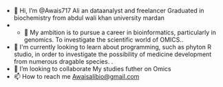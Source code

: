 - 👋 Hi, I’m @Awais717 Ali an dataanalyst and freelancer Graduated in biochemistry from abdul wali khan university mardan 
- - 👀 My ambition is to pursue a career in bioinformatics, particularly in genomics. To investigate the scientific world of OMICS..
- 🌱  I'm currently looking to learn about programming, such as phyton R studio, in order to investigate the possibility of medicine development from numerous dragable species.  .
- 💞️ I’m looking to collaborate My studies futher on Omics
- 📫 How to reach me Awaisalibio@gmail.com

<!---
Awais717/Awais717 is a ✨ special ✨ repository because its `README.md` (this file) appears on your GitHub profile.
You can click the Preview link to take a look at your changes.
--->
